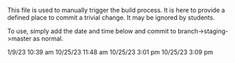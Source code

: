 This file is used to manually trigger the build process.  It is here to provide
a defined place to commit a trivial change.  It may be ignored by students.

To use, simply add the date and time below and commit to branch->staging->master
as normal.

1/9/23  10:39 am
10/25/23 11:48 am
10/25/23 3:01 pm
10/25/23 3:09 pm
